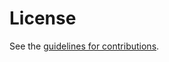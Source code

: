 # License

See the
[guidelines for contributions](https://github.com/cfrg/draft-irtf-cfrg-vrf/blob/master/CONTRIBUTING.md).
